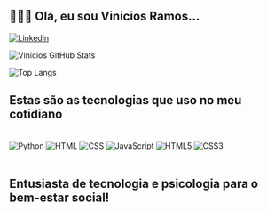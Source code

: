 ## 🚶🏾‍➡️ Olá, eu sou Vinicios Ramos...

[![Linkedin](https://img.shields.io/badge/LinkedIn-0077B5?style=for-the-badge&logo=linkedin&logoColor=white)](https://www.linkedin.com/in/viniciosramos)

![Vinicios GitHub Stats](https://github-readme-stats.vercel.app/api?username=ViniStarWars&show_icons=true&theme=gradient)

![Top Langs](https://github-readme-stats.vercel.app/api/top-langs/?username=ViniStarWars&layout=compact&theme=gradient)

## Estas são as tecnologias que uso no meu cotidiano

<div style="display:inline_block"><br/>
  <img align="center" alt="Python" src="https://img.shields.io/badge/Python-3776AB?style=for-the-badge&logo=python&logoColor=white"/>
  <img align="center" alt="HTML" src="https://img.shields.io/badge/HTML-239120?style=for-the-badge&logo=html5&logoColor=white"/>
  <img align="center" alt="CSS" src="https://img.shields.io/badge/CSS-239120?style=for-the-badge&logo=css3&logoColor=white"/>
  <img align="center" alt="JavaScript" src="https://img.shields.io/badge/JavaScript-F7DF1E?style=for-the-badge&logo=javascript&logoColor=black"/>
  <img align="center" alt="HTML5" src="https://img.shields.io/badge/HTML5-E34F26?style=for-the-badge&logo=html5&logoColor=white"/>
  <img align="center" alt="CSS3" src="https://img.shields.io/badge/CSS3-1572B6?style=for-the-badge&logo=css3&logoColor=white"/>
</div><br/>

## Entusiasta de tecnologia e psicologia para o bem-estar social!
